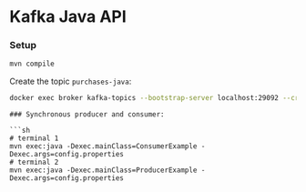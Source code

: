 # Kafka Java API

### Setup

```bash
mvn compile
```

Create the topic `purchases-java`:
```sh
docker exec broker kafka-topics --bootstrap-server localhost:29092 --create --replication-factor 1 --partitions 2 --topic purchases-java
```

```
### Synchronous producer and consumer:

```sh
# terminal 1
mvn exec:java -Dexec.mainClass=ConsumerExample -Dexec.args=config.properties  
# terminal 2
mvn exec:java -Dexec.mainClass=ProducerExample -Dexec.args=config.properties  
```